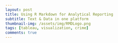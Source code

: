 ```yaml
---
layout: post
title: Using R Markdown for Analytical Reporting
subtitle: Text & Data in one platform
thumbnail-img: /assets/img/RMDLogo.png
tags: [tableau, visualization, crime]
comments: true
---
```

